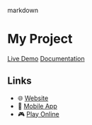 markdown
# My Project

[Live Demo](https://your-project-url.com)
[Documentation](https://docs.your-project.com)

## Links
- 🌐 [Website](https://your-project-url.com)
- 📱 [Mobile App](https://app-store-link.com)
- 🎮 [Play Online](https://game-link.com)
